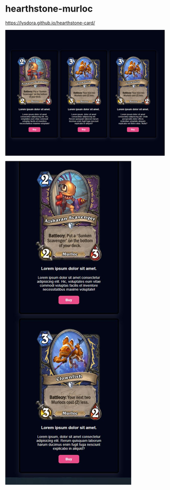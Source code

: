 # hearthstone-murloc

https://lysdora.github.io/hearthstone-card/
 
![Screenshot](flexrow.JPG)

![Screenshot](flexcolumn.JPG)
